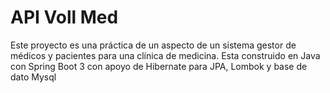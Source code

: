 <h1>API Voll Med</h1>
<p>Este proyecto es una práctica de un aspecto de un sistema gestor de médicos y pacientes para una clínica de medicina. Esta construido en Java con Spring Boot 3 con apoyo de Hibernate para JPA, Lombok y base de dato Mysql</p>
